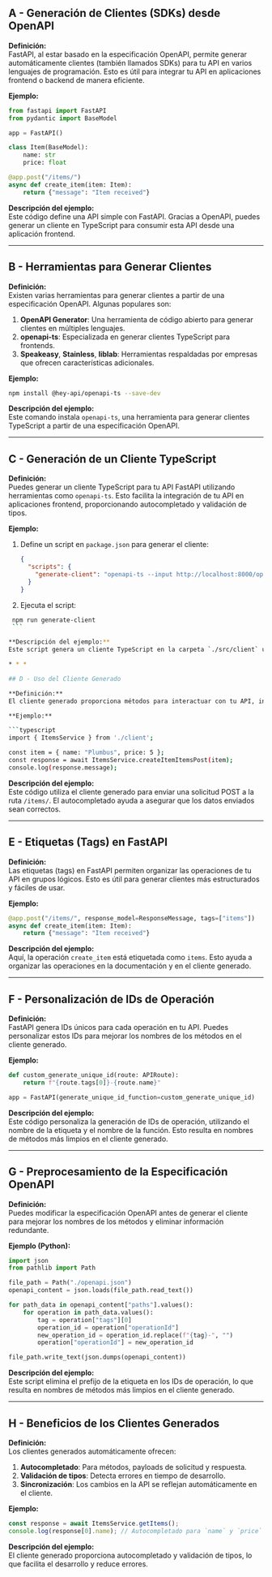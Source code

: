 ## A - Generación de Clientes (SDKs) desde OpenAPI

**Definición:**  
FastAPI, al estar basado en la especificación OpenAPI, permite generar automáticamente clientes (también llamados SDKs) para tu API en varios lenguajes de programación. Esto es útil para integrar tu API en aplicaciones frontend o backend de manera eficiente.

**Ejemplo:**

```python
from fastapi import FastAPI
from pydantic import BaseModel

app = FastAPI()

class Item(BaseModel):
    name: str
    price: float

@app.post("/items/")
async def create_item(item: Item):
    return {"message": "Item received"}
```

**Descripción del ejemplo:**  
Este código define una API simple con FastAPI. Gracias a OpenAPI, puedes generar un cliente en TypeScript para consumir esta API desde una aplicación frontend.

---

## B - Herramientas para Generar Clientes

**Definición:**  
Existen varias herramientas para generar clientes a partir de una especificación OpenAPI. Algunas populares son:

1.  **OpenAPI Generator**: Una herramienta de código abierto para generar clientes en múltiples lenguajes.
2.  **openapi-ts**: Especializada en generar clientes TypeScript para frontends.
3.  **Speakeasy**, **Stainless**, **liblab**: Herramientas respaldadas por empresas que ofrecen características adicionales.

**Ejemplo:**

```bash
npm install @hey-api/openapi-ts --save-dev
```

**Descripción del ejemplo:**  
Este comando instala `openapi-ts`, una herramienta para generar clientes TypeScript a partir de una especificación OpenAPI.

---

## C - Generación de un Cliente TypeScript

**Definición:**  
Puedes generar un cliente TypeScript para tu API FastAPI utilizando herramientas como `openapi-ts`. Esto facilita la integración de tu API en aplicaciones frontend, proporcionando autocompletado y validación de tipos.

**Ejemplo:**

1.  Define un script en `package.json` para generar el cliente:

    ```json
    {
      "scripts": {
        "generate-client": "openapi-ts --input http://localhost:8000/openapi.json --output ./src/client --client axios"
      }
    }
    ```

2.  Ejecuta el script:

````bash
 npm run generate-client
 ```

**Descripción del ejemplo:**
Este script genera un cliente TypeScript en la carpeta `./src/client` utilizando `axios` como librería HTTP.

* * *

## D - Uso del Cliente Generado

**Definición:**
El cliente generado proporciona métodos para interactuar con tu API, incluyendo autocompletado para los payloads de solicitud y respuesta, así como validación de tipos.

**Ejemplo:**

```typescript
import { ItemsService } from './client';

const item = { name: "Plumbus", price: 5 };
const response = await ItemsService.createItemItemsPost(item);
console.log(response.message);
````

**Descripción del ejemplo:**  
Este código utiliza el cliente generado para enviar una solicitud POST a la ruta `/items/`. El autocompletado ayuda a asegurar que los datos enviados sean correctos.

---

## E - Etiquetas (Tags) en FastAPI

**Definición:**  
Las etiquetas (tags) en FastAPI permiten organizar las operaciones de tu API en grupos lógicos. Esto es útil para generar clientes más estructurados y fáciles de usar.

**Ejemplo:**

```python
@app.post("/items/", response_model=ResponseMessage, tags=["items"])
async def create_item(item: Item):
    return {"message": "Item received"}
```

**Descripción del ejemplo:**  
Aquí, la operación `create_item` está etiquetada como `items`. Esto ayuda a organizar las operaciones en la documentación y en el cliente generado.

---

## F - Personalización de IDs de Operación

**Definición:**  
FastAPI genera IDs únicos para cada operación en tu API. Puedes personalizar estos IDs para mejorar los nombres de los métodos en el cliente generado.

**Ejemplo:**

```python
def custom_generate_unique_id(route: APIRoute):
    return f"{route.tags[0]}-{route.name}"

app = FastAPI(generate_unique_id_function=custom_generate_unique_id)
```

**Descripción del ejemplo:**  
Este código personaliza la generación de IDs de operación, utilizando el nombre de la etiqueta y el nombre de la función. Esto resulta en nombres de métodos más limpios en el cliente generado.

---

## G - Preprocesamiento de la Especificación OpenAPI

**Definición:**  
Puedes modificar la especificación OpenAPI antes de generar el cliente para mejorar los nombres de los métodos y eliminar información redundante.

**Ejemplo (Python):**

```python
import json
from pathlib import Path

file_path = Path("./openapi.json")
openapi_content = json.loads(file_path.read_text())

for path_data in openapi_content["paths"].values():
    for operation in path_data.values():
        tag = operation["tags"][0]
        operation_id = operation["operationId"]
        new_operation_id = operation_id.replace(f"{tag}-", "")
        operation["operationId"] = new_operation_id

file_path.write_text(json.dumps(openapi_content))
```

**Descripción del ejemplo:**  
Este script elimina el prefijo de la etiqueta en los IDs de operación, lo que resulta en nombres de métodos más limpios en el cliente generado.

---

## H - Beneficios de los Clientes Generados

**Definición:**  
Los clientes generados automáticamente ofrecen:

1.  **Autocompletado**: Para métodos, payloads de solicitud y respuesta.
2.  **Validación de tipos**: Detecta errores en tiempo de desarrollo.
3.  **Sincronización**: Los cambios en la API se reflejan automáticamente en el cliente.

**Ejemplo:**

```typescript
const response = await ItemsService.getItems();
console.log(response[0].name); // Autocompletado para `name` y `price`
```

**Descripción del ejemplo:**  
El cliente generado proporciona autocompletado y validación de tipos, lo que facilita el desarrollo y reduce errores.
